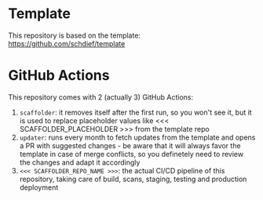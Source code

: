 # Template

This repository is based on the template: https://github.com/schdief/template

# GitHub Actions
This repository comes with 2 (actually 3) GitHub Actions:

1. `scaffolder`: it removes itself after the first run, so you won't see it, but it is used to replace placeholder values like <<< SCAFFOLDER_PLACEHOLDER >>> from the template repo
2. `updater`: runs every month to fetch updates from the template and opens a PR with suggested changes - be aware that it will always favor the template in case of merge conflicts, so you definetely need to review the changes and adapt it accordingly
3. `<<< SCAFFOLDER_REPO_NAME >>>`: the actual CI/CD pipeline of this repository, taking care of build, scans, staging, testing and production deployment
